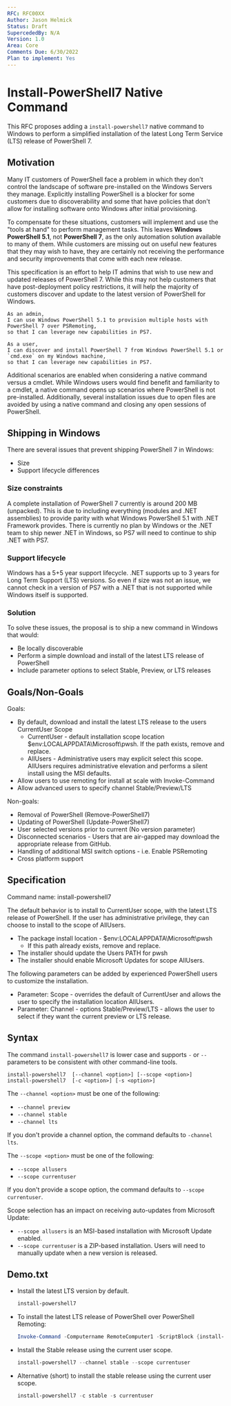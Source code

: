 ```yaml
---
RFC: RFC00XX
Author: Jason Helmick
Status: Draft
SupercededBy: N/A
Version: 1.0
Area: Core
Comments Due: 6/30/2022
Plan to implement: Yes
---
```


# Install-PowerShell7 Native Command

This RFC proposes adding a `install-powershell7` native command to Windows to perform a simplified
installation of the latest Long Term Service (LTS) release of PowerShell 7.

## Motivation

Many IT customers of PowerShell face a problem in which they don't control the landscape of software
pre-installed on the Windows Servers they manage. Explicitly installing PowerShell is a blocker for
some customers due to discoverability and some that have policies that don't allow for installing
software onto Windows after initial provisioning.

To compensate for these situations, customers will implement and use the "tools at hand" to perform
management tasks. This leaves **Windows PowerShell 5.1**, not **PowerShell 7**, as the only
automation solution available to many of them. While customers are missing out on useful new
features that they may wish to have, they are certainly not receiving the performance and security
improvements that come with each new release.

This specification is an effort to help IT admins that wish to use new and updated releases of
PowerShell 7. While this may not help customers that have post-deployment policy restrictions, it
will help the majority of customers discover and update to the latest version of PowerShell for
Windows.

```
As an admin,
I can use Windows PowerShell 5.1 to provision multiple hosts with PowerShell 7 over PSRemoting,
so that I can leverage new capabilities in PS7.
```

```
As a user,
I can discover and install PowerShell 7 from Windows PowerShell 5.1 or `cmd.exe` on my Windows machine,
so that I can leverage new capabilities in PS7.
```

Additional scenarios are enabled when considering a native command versus a cmdlet. While Windows
users would find benefit and familiarity to a cmdlet, a native command opens up scenarios where
PowerShell is not pre-installed. Additionally, several installation issues due to open files are
avoided by using a native command and closing any open sessions of PowerShell.

## Shipping in Windows

There are several issues that prevent shipping PowerShell 7 in Windows:

- Size
- Support lifecycle differences

### Size constraints

 A complete installation of PowerShell 7 currently is around 200 MB (unpacked). This is due to
 including everything (modules and .NET assemblies) to provide parity with what Windows PowerShell
 5.1 with .NET Framework provides. There is currently no plan by Windows or the .NET team to ship
 newer .NET in Windows, so PS7 will need to continue to ship .NET with PS7.

### Support lifecycle

 Windows has a 5+5 year support lifecycle. .NET supports up to 3 years for Long Term Support (LTS)
 versions. So even if size was not an issue, we cannot check in a version of PS7 with a .NET that is
 not supported while Windows itself is supported.

### Solution

To solve these issues, the proposal is to ship a new command in Windows that would:

- Be locally discoverable
- Perform a simple download and install of the latest LTS release of PowerShell
- Include parameter options to select Stable, Preview, or LTS releases

## Goals/Non-Goals

Goals:

- By default, download and install the latest LTS release to the users CurrentUser Scope
  - CurrentUser - default installation scope location $env:LOCALAPPDATA\Microsoft\pwsh. If the path
    exists, remove and replace.
  - AllUsers - Administrative users may explicit select this scope. AllUsers requires administrative
    elevation and performs a silent install using the MSI defaults.
- Allow users to use remoting for install at scale with Invoke-Command
- Allow advanced users to specify channel Stable/Preview/LTS

Non-goals:

- Removal of PowerShell (Remove-PowerShell7)
- Updating of PowerShell (Update-PowerShell7)
- User selected versions prior to current (No version parameter)
- Disconnected scenarios - Users that are air-gapped may download the appropriate release from GitHub.
- Handling of additional MSI switch options - i.e. Enable PSRemoting
- Cross platform support

## Specification

Command name: install-powershell7

The default behavior is to install to CurrentUser scope, with the latest LTS
release of PowerShell. If the user has administrative
privilege, they can choose to install to the scope of AllUsers.

- The package install location - $env:LOCALAPPDATA\Microsoft\pwsh
  - If this path already exists, remove and replace.
- The installer should update the Users PATH for pwsh
- The installer should enable Microsoft Updates for scope AllUsers.

The following parameters can be added by experienced PowerShell users to customize the installation.

- Parameter: Scope - overrides the default of CurrentUser and allows the user to specify the
  installation location AllUsers.
- Parameter: Channel - options Stable/Preview/LTS - allows the user to select if they want the
  current preview or LTS release.

## Syntax

The command `install-powershell7` is lower case and supports `-` or `--` parameters to be consistent
with other command-line tools.

```syntax
install-powershell7  [--channel <option>] [--scope <option>]
install-powershell7  [-c <option>] [-s <option>]
```

The `--channel <option>` must be one of the following:

- `--channel preview`
- `--channel stable`
- `--channel lts`

If you don't provide a channel option, the command defaults to `-channel lts`.

The `--scope <option>` must be one of the following:

- `--scope allusers`
- `--scope currentuser`

If you don't provide a scope option, the command defaults to `--scope currentuser`.

Scope selection has an impact on receiving auto-updates from Microsoft Update:

- `--scope allusers` is an MSI-based installation with Microsoft Update enabled.
- `--scope currentuser` is a ZIP-based installation. Users will need to manually
  update when a new version is released.

## Demo.txt

- Install the latest LTS version by default.

  ```powershell
  install-powershell7 
  ```

- To install the latest LTS release of PowerShell over PowerShell Remoting:

  ```powershell
  Invoke-Command -Computername RemoteComputer1 -ScriptBlock {install-powershell7}
  ```

- Install the Stable release using the current user scope.

  ```powershell
  install-powershell7 --channel stable --scope currentuser
  ```

- Alternative (short) to install the stable release using the current user scope.

  ```powershell
  install-powershell7 -c stable -s currentuser
  ```
